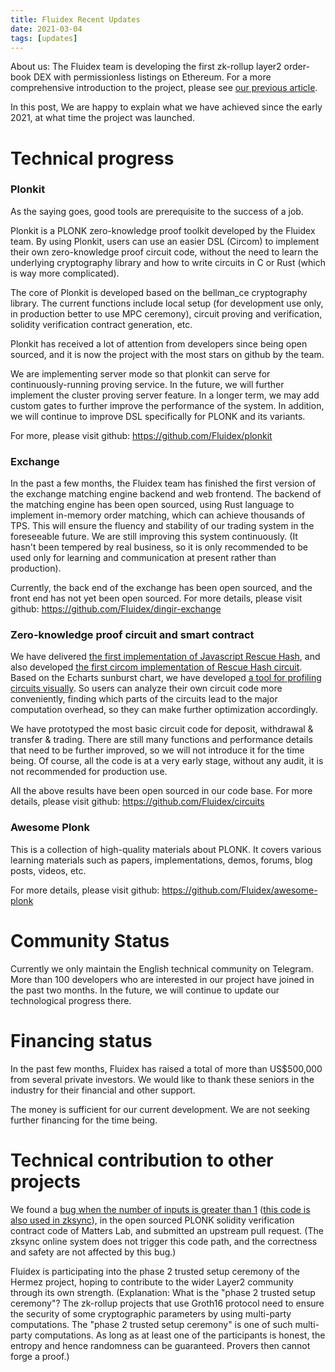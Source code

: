 ```yaml
---
title: Fluidex Recent Updates
date: 2021-03-04
tags: [updates]
---
```


About us: The Fluidex team is developing the first zk-rollup layer2 order-book DEX with permissionless listings on Ethereum. For a more comprehensive introduction to the project, please see [our previous article](/en/blog/fluidex-a-zkrollup-layer2-dex/).

In this post, We are happy to explain what we have achieved since the early 2021, at what time the project was launched.

# Technical progress

### Plonkit

As the saying goes, good tools are prerequisite to the success of a job.

Plonkit is a PLONK zero-knowledge proof toolkit developed by the Fluidex team. By using Plonkit, users can use an easier DSL (Circom) to implement their own zero-knowledge proof circuit code, without the need to learn the underlying cryptography library and how to write circuits in C or Rust (which is way more complicated).

The core of Plonkit is developed based on the bellman_ce cryptography library. The current functions include local setup (for development use only, in production better to use MPC ceremony), circuit proving and verification, solidity verification contract generation, etc.

Plonkit has received a lot of attention from developers since being open sourced, and it is now the project with the most stars on github by the team.

We are implementing server mode so that plonkit can serve for continuously-running proving service. In the future, we will further implement the cluster proving server feature. In a longer term, we may add custom gates to further improve the performance of the system. In addition, we will continue to improve DSL specifically for PLONK and its variants.

For more, please visit github: <https://github.com/Fluidex/plonkit>

### Exchange

In the past a few months, the Fluidex team has finished the first version of the exchange matching engine backend and web frontend. The backend of the matching engine has been open sourced, using Rust language to implement in-memory order matching, which can achieve thousands of TPS. This will ensure the fluency and stability of our trading system in the foreseeable future. We are still improving this system continuously. (It hasn't been tempered by real business, so it is only recommended to be used only for learning and communication at present rather than production).

Currently, the back end of the exchange has been open sourced, and the front end has not yet been open sourced.
For more details, please visit github: <https://github.com/Fluidex/dingir-exchange>

### Zero-knowledge proof circuit and smart contract

We have delivered [the first implementation of Javascript Rescue Hash](https://github.com/Fluidex/rescue-hash-js), and also developed [the first circom implementation of Rescue Hash circuit](https://github.com/Fluidex/circuits/blob/master/src/lib/rescue.circom). Based on the Echarts sunburst chart, we have developed [a tool for profiling circuits visually](https://github.com/Fluidex/circuits/blob/master/tools/benchmark/profile_circuit.js). So users can analyze their own circuit code more conveniently, finding which parts of the circuits lead to the major computation overhead, so they can make further optimization accordingly.

We have prototyped the most basic circuit code for deposit, withdrawal & transfer & trading. There are still many functions and performance details that need to be further improved, so we will not introduce it for the time being. Of course, all the code is at a very early stage, without any audit, it is not recommended for production use.

All the above results have been open sourced in our code base. For more details, please visit github: <https://github.com/Fluidex/circuits>

### Awesome Plonk

This is a collection of high-quality materials about PLONK. It covers various learning materials such as papers, implementations, demos, forums, blog posts, videos, etc.

For more details, please visit github: <https://github.com/Fluidex/awesome-plonk>

# Community Status

Currently we only maintain the English technical community on Telegram. More than 100 developers who are interested in our project have joined in the past two months. In the future, we will continue to update our technological progress there.

# Financing status

In the past few months, Fluidex has raised a total of more than US$500,000 from several private investors. We would like to thank these seniors in the industry for their financial and other support.

The money is sufficient for our current development. We are not seeking further financing for the time being.

# Technical contribution to other projects

We found a [bug when the number of inputs is greater than 1](https://github.com/matter-labs/solidity_plonk_verifier/pull/3) ([this code is also used in zksync](https://github.com/matter-labs/zksync/pull/284)), in the open sourced PLONK solidity verification contract code of Matters Lab, and submitted an upstream pull request. (The zksync online system does not trigger this code path, and the correctness and safety are not affected by this bug.)

Fluidex is participating into the phase 2 trusted setup ceremony of the Hermez project, hoping to contribute to the wider Layer2 community through its own strength. (Explanation: What is the "phase 2 trusted setup ceremony"? The zk-rollup projects that use Groth16 protocol need to ensure the security of some cryptographic parameters by using multi-party computations. The "phase 2 trusted setup ceremony" is one of such multi-party computations. As long as at least one of the participants is honest, the entropy and hence randomness can be guaranteed. Provers then cannot forge a proof.)
